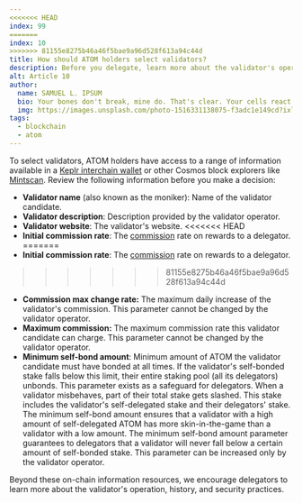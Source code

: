 ```yaml
---
<<<<<<< HEAD
index: 99
=======
index: 10
>>>>>>> 81155e8275b46a46f5bae9a96d528f613a94c44d
title: How should ATOM holders select validators? 
description: Before you delegate, learn more about the validator's operation, history, and security practices.
alt: Article 10
author: 
  name: SAMUEL L. IPSUM
  bio: Your bones don't break, mine do. That's clear. Your cells react to bacteria and viruses differently than mine. You don't get sick, I do. That's also clear. But for some reason, you and I react the exact same way to water. We swallow it too fast, we choke. We get some in our lungs, we drown. However unreal it may seem, we are connected, you and I. We're on the same curve, just on opposite ends.
  img: https://images.unsplash.com/photo-1516331138075-f3adc1e149cd?ixlib=rb-1.2.1&ixid=MXwxMjA3fDB8MHxwaG90by1wYWdlfHx8fGVufDB8fHw%3D&auto=format&fit=crop&w=800&q=60
tags: 
  - blockchain
  - atom
---
```


To select validators, ATOM holders have access to a range of information available in a [Keplr interchain wallet](https://wallet.keplr.app) or other Cosmos block explorers like [Mintscan](https://www.mintscan.io/cosmos/validators). Review the following information before you make a decision:

- **Validator name** (also known as the moniker): Name of the validator candidate.
- **Validator description**: Description provided by the validator operator.
- **Validator website**: The validator's website.
<<<<<<< HEAD
- **Initial commission rate**: The [commission](/support/what-is-a-validators-commission) rate on rewards to a delegator. 
=======
- **Initial commission rate**: The [commission](/learn/faq/what-is-a-validators-commission) rate on rewards to a delegator. 
>>>>>>> 81155e8275b46a46f5bae9a96d528f613a94c44d
- **Commission max change rate:** The maximum daily increase of the validator's commission. This parameter cannot be changed by the validator operator. 
- **Maximum commission:** The maximum commission rate this validator candidate can charge. This parameter cannot be changed by the validator operator. 
- **Minimum self-bond amount**: Minimum amount of ATOM the validator candidate must have bonded at all times. If the validator's self-bonded stake falls below this limit, their entire staking pool (all its delegators) unbonds. This parameter exists as a safeguard for delegators. When a validator misbehaves, part of their total stake gets slashed. This stake includes the validator's self-delegated stake and their delegators' stake. The minimum self-bond amount ensures that a validator with a high amount of self-delegated ATOM has more skin-in-the-game than a validator with a low amount. The minimum self-bond amount parameter guarantees to delegators that a validator will never fall below a certain amount of self-bonded stake. This parameter can be increased only by the validator operator. 

Beyond these on-chain information resources, we encourage delegators to learn more about the validator's operation, history, and security practices. 
